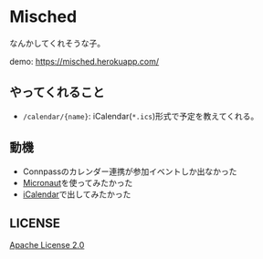# Misched

なんかしてくれそうな子。

demo: https://misched.herokuapp.com/

## やってくれること

- `/calendar/{name}`: iCalendar(`*.ics`)形式で予定を教えてくれる。

## 動機

- Connpassのカレンダー連携が参加イベントしか出なかった
- [Micronaut](https://docs.micronaut.io/)を使ってみたかった
- [iCalendar](https://tools.ietf.org/html/rfc5545)で出してみたかった

## LICENSE

[Apache License 2.0](LICENSE)

